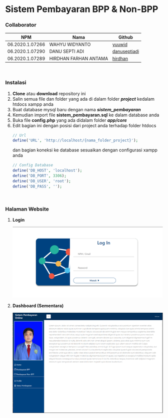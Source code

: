 # Sistem Pembayaran BPP & Non-BPP


### Collaborator 
| NPM  | Nama | Github |
| --- | --- | --- |
| 06.2020.1.07266  | WAHYU WIDYANTO  | [yuuwid](https://github.com/yuuwid) |
| 06.2020.1.07290  | DANU SEPTI ADI  | [danuseptiadi](https://github.com/danuseptiadi) |
| 06.2020.1.07289  | HIRDHAN FARHAN ANTAMA  | [hirdhan](https://github.com/hirdhan) |

<br>

### Instalasi
1. **Clone** atau **download** repository ini
2. Salin semua file dan folder yang ada di dalam folder **_project_** kedalam htdocs xampp anda
3. Buat database mysql baru dengan nama **_sistem_pembayaran_**
4. Kemudian import file **sistem_pembayaran.sql** ke dalam database anda
4. Buka file **config.php** yang ada didalam folder **_app/core_**
5. Edit bagian ini dengan posisi dari project anda terhadap folder htdocs
    ``` php
    // Url
    define('URL', 'http://localhost/{nama_folder_project}');
    ```
    dan bagian koneksi ke database sesuaikan dengan configurasi xampp anda
    ```php
    // Config Database
    define('DB_HOST', 'localhost');
    define('DB_PORT', 3306);
    define('DB_USER', 'root');
    define('DB_PASS', '');
    ```
<br>


### Halaman Website
1. **Login**

    ![Login](/screenshot/login_img_2.png)

2. **Dashboard (Sementara)**

    ![Dashboard](/screenshot/dashboard_img_2.png)